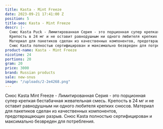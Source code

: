 ```yaml
---
title: Kasta - Mint Freeze
date: 2023-09-21 17:41:00 Z
position: 5
title-seo: Kasta - Mint Freeze
descr: |-
  Снюс Kasta Puck - Лимитированная Серия - это порционная супер крепкая бестабачная жевательная смесь.
  Крепость в 24 мг и не оставит равнодушным ни одного любителя крепких снюсов.
  Материал для пакетиков сделан из качественных компонентов, предотвращающих разрыв.
  Снюс Kasta полностью сертифицирован и максимально безвреден для потребления.
product-name: Kasta - Mint Freeze
nicotine: 24
portions: 20
gram: 20
price: 3000
brand: Russian products
sale: new-snus
image: "/uploads/2-2e4268.png"
---
```


Снюс Kasta Mint Freeze - Лимитированная Серия - это порционная супер крепкая бестабачная жевательная смесь.
Крепость в 24 мг и не оставит равнодушным ни одного любителя крепких снюсов.
Материал для пакетиков сделан из качественных компонентов, предотвращающих разрыв.
Снюс Kasta полностью сертифицирован и максимально безвреден для потребления.